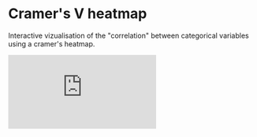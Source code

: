 # Cramer's V heatmap

Interactive vizualisation of the "correlation" between categorical variables using a cramer's heatmap.

![Alt text](https://github.com/Julien-Yacine/cramer_v_heatmap/blob/master/cramer_v_heatmap.html?raw=true "Title")

